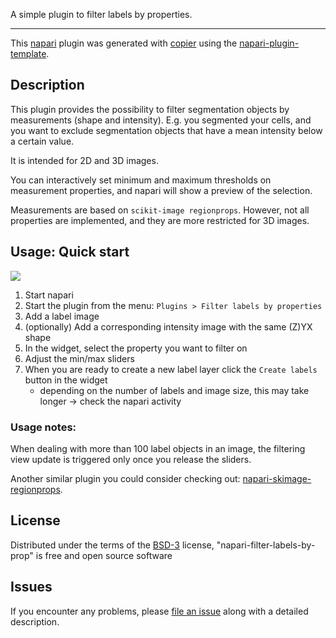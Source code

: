 <!-- This file is a placeholder for customizing description of your plugin 
on the napari hub if you wish. The readme file will be used by default if
you wish not to do any customization for the napari hub listing.

If you need some help writing a good description, check out our 
[guide](https://github.com/chanzuckerberg/napari-hub/wiki/Writing-the-Perfect-Description-for-your-Plugin)
-->

A simple plugin to filter labels by properties.

----------------------------------

This [napari] plugin was generated with [copier] using the [napari-plugin-template].

## Description

This plugin provides the possibility to filter segmentation objects by measurements
(shape and intensity). E.g. you segmented your cells, and you want to exclude segmentation objects
that have a mean intensity below a certain value.

It is intended for 2D and 3D images.

You can interactively set minimum and maximum thresholds on measurement properties, and
napari will show a preview of the selection.

Measurements are based on `scikit-image regionprops`. However, not all properties are
implemented, and they are more restricted for 3D images.

## Usage: Quick start

![](https://github.com/loicsauteur/napari-filter-labels-by-prop/blob/main/resources/preview_filter_labels.gif)

1. Start napari
2. Start the plugin from the menu: `Plugins > Filter labels by properties`
3. Add a label image
4. (optionally) Add a corresponding intensity image with the same (Z)YX shape
5. In the widget, select the property you want to filter on
6. Adjust the min/max sliders
7. When you are ready to create a new label layer click the `Create labels` button in the widget
   - depending on the number of labels and image size, this may take longer -> check the napari activity

### Usage notes:

When dealing with more than 100 label objects in an image, the filtering view update is
triggered only once you release the sliders.

Another similar plugin you could consider checking out:
[napari-skimage-regionprops](https://www.napari-hub.org/plugins/napari-skimage-regionprops).

## License

Distributed under the terms of the [BSD-3] license,
"napari-filter-labels-by-prop" is free and open source software

## Issues

If you encounter any problems, please [file an issue] along with a detailed description.

[napari]: https://github.com/napari/napari
[copier]: https://copier.readthedocs.io/en/stable/
[@napari]: https://github.com/napari
[MIT]: http://opensource.org/licenses/MIT
[BSD-3]: http://opensource.org/licenses/BSD-3-Clause
[GNU GPL v3.0]: http://www.gnu.org/licenses/gpl-3.0.txt
[GNU LGPL v3.0]: http://www.gnu.org/licenses/lgpl-3.0.txt
[Apache Software License 2.0]: http://www.apache.org/licenses/LICENSE-2.0
[Mozilla Public License 2.0]: https://www.mozilla.org/media/MPL/2.0/index.txt
[napari-plugin-template]: https://github.com/napari/napari-plugin-template

[file an issue]: https://github.com/loicsauteur/napari-filter-labels-by-prop/issues

[napari]: https://github.com/napari/napari
[tox]: https://tox.readthedocs.io/en/latest/
[pip]: https://pypi.org/project/pip/
[PyPI]: https://pypi.org/
